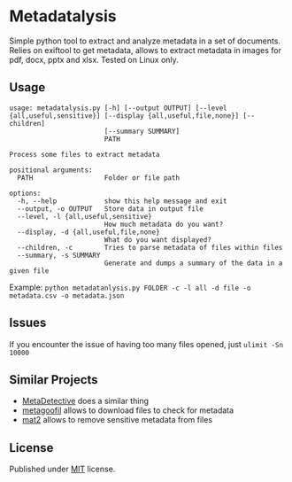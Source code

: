# Metadatalysis

Simple python tool to extract and analyze metadata in a set of documents. Relies on exiftool to get metadata, allows to extract metadata in images for pdf, docx, pptx and xlsx. Tested on Linux only.

## Usage

```
usage: metadatalysis.py [-h] [--output OUTPUT] [--level {all,useful,sensitive}] [--display {all,useful,file,none}] [--children]
                        [--summary SUMMARY]
                        PATH

Process some files to extract metadata

positional arguments:
  PATH                  Folder or file path

options:
  -h, --help            show this help message and exit
  --output, -o OUTPUT   Store data in output file
  --level, -l {all,useful,sensitive}
                        How much metadata do you want?
  --display, -d {all,useful,file,none}
                        What do you want displayed?
  --children, -c        Tries to parse metadata of files within files
  --summary, -s SUMMARY
                        Generate and dumps a summary of the data in a given file
```

Example: `python metadatanlysis.py FOLDER -c -l all -d file -o metadata.csv -o metadata.json`

## Issues

If you encounter the issue of having too many files opened, just `ulimit -Sn 10000`

## Similar Projects

* [MetaDetective](https://github.com/franckferman/MetaDetective) does a similar thing
* [metagoofil](https://github.com/opsdisk/metagoofil) allows to download files to check for metadata
* [mat2](https://github.com/tpet/mat2/tree/master) allows to remove sensitive metadata from files

## License

Published under [MIT](LICENSE) license.


